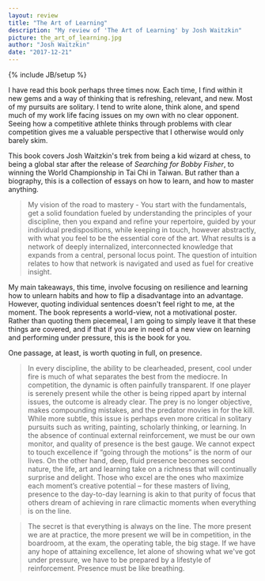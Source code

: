 ```yaml
---
layout: review
title: "The Art of Learning"
description: "My review of 'The Art of Learning' by Josh Waitzkin"
picture: the_art_of_learning.jpg
author: "Josh Waitzkin"
date: "2017-12-21"
---
```

{% include JB/setup %}


I have read this book perhaps three times now. Each time, I find within it new gems and a way of thinking that is refreshing, relevant, and new. Most of my pursuits are solitary. I tend to write alone, think alone, and spend much of my work life facing issues on my own with no clear opponent. Seeing how a competitive athlete thinks through problems with clear competition gives me a valuable perspective that I otherwise would only barely skim.

This book covers Josh Waitzkin's trek from being a kid wizard at chess, to being a global star after the release of _Searching for Bobby Fisher_, to winning the World Championship in Tai Chi in Taiwan. But rather than a biography, this is a collection of essays on how to learn, and how to master anything.

> My vision of the road to mastery - You start with the fundamentals, get a solid foundation fueled by understanding the principles of your discipline, then you expand and refine your repertoire, guided by your individual predispositions, while keeping in touch, however abstractly, with what you feel to be the essential core of the art. What results is a network of deeply internalized, interconnected knowledge that expands from a central, personal locus point. The question of intuition relates to how that network is navigated and used as fuel for creative insight.

My main takeaways, this time, involve focusing on resilience and learning how to unlearn habits and how to flip a disadvantage into an advantage. However, quoting individual sentences doesn't feel right to me, at the moment. The book represents a world-view, not a motivational poster. Rather than quoting them piecemeal, I am going to simply leave it that these things are covered, and if that if you are in need of a new view on learning and performing under pressure, this is the book for you.

One passage, at least, is worth quoting in full, on presence.

> In every discipline, the ability to be clearheaded, present, cool under fire is much of what separates the best from the mediocre. In competition, the dynamic is often painfully transparent. If one player is serenely present while the other is being ripped apart by internal issues, the outcome is already clear. The prey is no longer objective, makes compounding mistakes, and the predator movies in for the kill. While more subtle, this issue is perhaps even more critical in solitary pursuits such as writing, painting, scholarly thinking, or learning. In the absence of continual external reinforcement, we must be our own monitor, and quality of presence is the best gauge. We cannot expect to touch excellence if “going through the motions” is the norm of our lives. On the other hand, deep, fluid presence becomes second nature, the life, art and learning take on a richness that will continually surprise and delight. Those who excel are the ones who maximize each moment’s creative potential – for these masters of living, presence to the day-to-day learning is akin to that purity of focus that others dream of achieving in rare climactic moments when everything is on the line.

> The secret is that everything is always on the line. The more present we are at practice, the more present we will be in competition, in the boardroom, at the exam, the operating table, the big stage. If we have any hope of attaining excellence, let alone of showing what we've got under pressure, we have to be prepared by a lifestyle of reinforcement. Presence must be like breathing.
